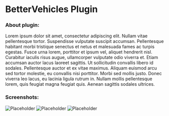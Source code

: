 ﻿# BetterVehicles Plugin
### About plugin:
Lorem ipsum dolor sit amet, consectetur adipiscing elit. Nullam vitae pellentesque tortor. Suspendisse vulputate suscipit accumsan. Pellentesque habitant morbi tristique senectus et netus et malesuada fames ac turpis egestas. Fusce urna lorem, porttitor et ipsum vel, aliquet hendrerit nisl. Curabitur iaculis risus augue, ullamcorper vulputate odio viverra et. Etiam accumsan auctor lacus laoreet sagittis. Ut sollicitudin convallis libero id sodales. Pellentesque auctor et ex vitae maximus. Aliquam euismod arcu sed tortor molestie, eu convallis nisi porttitor. Morbi sed mollis justo. Donec viverra leo lacus, eu lacinia ligula rutrum in. Nullam mollis pellentesque lorem, quis feugiat magna feugiat quis. Aenean sagittis sodales ultrices.
### Screenshots:
![Placeholder](https://s3-alpha.figma.com/hub/file/948140848/1f4d8ea7-e9d9-48b7-b70c-819482fb10fb-cover.png)
![Placeholder](https://s3-alpha.figma.com/hub/file/948140848/1f4d8ea7-e9d9-48b7-b70c-819482fb10fb-cover.png)
![Placeholder](https://s3-alpha.figma.com/hub/file/948140848/1f4d8ea7-e9d9-48b7-b70c-819482fb10fb-cover.png)